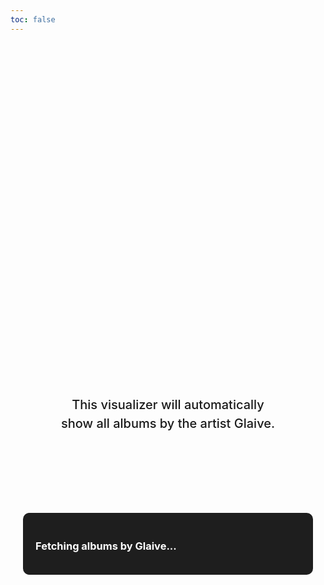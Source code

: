 ```yaml
---
toc: false
---
```


<div class="hero">
  <h1>Your Spotify Glaive Album Finder</h1>
  <h2>This visualizer will automatically show all albums by the artist Glaive.</h2>
</div>

<div id="albums-list" style="padding: 20px; background-color: #1e1e1e; color: #fff; border-radius: 10px; margin: 20px;">
  <h3>Fetching albums by Glaive...</h3>
  <ul id="album-list" style="list-style-type: none; padding: 0;"></ul>
</div>

<script>
  console.log("Script is running");

  let token;
  let tokenExpiryTime;

  function fetchToken() {
    return fetch('http://localhost:8888/token')
      .then(response => response.json())
      .then(data => {
        token = data.access_token;
        tokenExpiryTime = Date.now() + data.expires_in * 1000; // Set expiration time
        console.log('New Token:', token);
      });
  }

  // Step 1: Search for the artist 'Glaive' to get their artist ID
  async function getArtistID() {
    if (!token || Date.now() >= tokenExpiryTime) {
      await fetchToken();  // Fetch a new token if expired
    }
    return fetch(`https://api.spotify.com/v1/search?q=kidcudi&type=artist`, {
      headers: { Authorization: `Bearer ${token}` }
    })
    .then(res => res.json())
    .then(data => {
      const artist = data.artists.items[0];  // Get the first artist result
      console.log("Artist found:", artist.name, artist.id);
      return artist.id;
    })
    .catch(error => {
      console.error('Error fetching artist:', error);
      document.getElementById('albums-list').innerHTML = `<h3>Error fetching artist. Please try again later.</h3>`;
    });
  }

  // Step 2: Use the artist ID to fetch their albums
  async function getAlbumsByArtist(artistID) {
    console.log("Fetching albums for artist ID:", artistID);
    return fetch(`https://api.spotify.com/v1/artists/${artistID}/albums`, {
      headers: { Authorization: `Bearer ${token}` }
    })
    .then(res => res.json())
    .then(data => {
      const albumList = document.getElementById('album-list');
      albumList.innerHTML = ''; // Clear any existing data
      data.items.forEach((album, index) => {
        const listItem = document.createElement('li');
        listItem.innerHTML = `<strong>${index + 1}. ${album.name}</strong> (${album.release_date})`;
        albumList.appendChild(listItem);
      });
    })
    .catch(error => {
      console.error('Error fetching albums:', error);
      document.getElementById('albums-list').innerHTML = `<h3>Error fetching albums. Please try again later.</h3>`;
    });
  }

  // Fetch Glaive's albums when the page loads
  window.onload = async function() {
    const artistID = await getArtistID();
    if (artistID) {
      getAlbumsByArtist(artistID);
    }
  }
</script>

<style>

.hero {
  display: flex;
  flex-direction: column;
  align-items: center;
  font-family: var(--sans-serif);
  margin: 4rem 0 8rem;
  text-wrap: balance;
  text-align: center;
}

.hero h1 {
  margin: 1rem 0;
  padding: 1rem 0;
  max-width: none;
  font-size: 14vw;
  font-weight: 900;
  line-height: 1;
  background: linear-gradient(30deg, var(--theme-foreground-focus), currentColor);
  -webkit-background-clip: text;
  -webkit-text-fill-color: transparent;
  background-clip: text;
}

.hero h2 {
  margin: 0;
  max-width: 34em;
  font-size: 20px;
  font-style: initial;
  font-weight: 500;
  line-height: 1.5;
  color: var(--theme-foreground-muted);
}

@media (min-width: 640px) {
  .hero h1 {
    font-size: 90px;
  }
}

</style>
